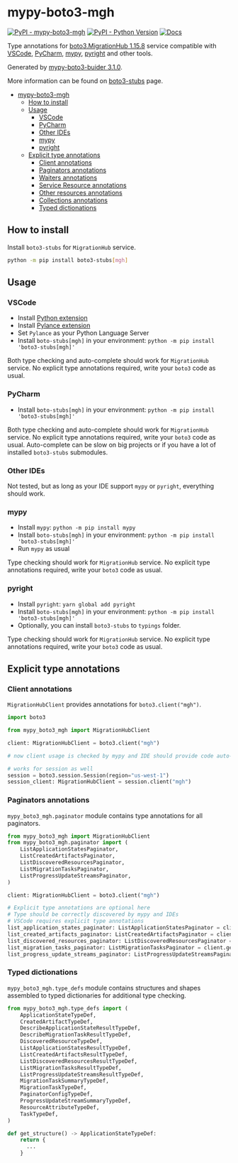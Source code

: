 # mypy-boto3-mgh

[![PyPI - mypy-boto3-mgh](https://img.shields.io/pypi/v/mypy-boto3-mgh.svg?color=blue)](https://pypi.org/project/mypy-boto3-mgh)
[![PyPI - Python Version](https://img.shields.io/pypi/pyversions/mypy-boto3-mgh.svg?color=blue)](https://pypi.org/project/mypy-boto3-mgh)
[![Docs](https://img.shields.io/readthedocs/mypy-boto3-builder.svg?color=blue)](https://mypy-boto3-builder.readthedocs.io/)

Type annotations for
[boto3.MigrationHub 1.15.8](https://boto3.amazonaws.com/v1/documentation/api/1.15.8/reference/services/mgh.html#MigrationHub) service
compatible with
[VSCode](https://code.visualstudio.com/),
[PyCharm](https://www.jetbrains.com/pycharm/),
[mypy](https://github.com/python/mypy),
[pyright](https://github.com/microsoft/pyright)
and other tools.

Generated by [mypy-boto3-buider 3.1.0](https://github.com/vemel/mypy_boto3_builder).

More information can be found on [boto3-stubs](https://pypi.org/project/boto3-stubs/) page.

- [mypy-boto3-mgh](#mypy-boto3-mgh)
  - [How to install](#how-to-install)
  - [Usage](#usage)
    - [VSCode](#vscode)
    - [PyCharm](#pycharm)
    - [Other IDEs](#other-ides)
    - [mypy](#mypy)
    - [pyright](#pyright)
  - [Explicit type annotations](#explicit-type-annotations)
    - [Client annotations](#client-annotations)
    - [Paginators annotations](#paginators-annotations)
    - [Waiters annotations](#waiters-annotations)
    - [Service Resource annotations](#service-resource-annotations)
    - [Other resources annotations](#other-resources-annotations)
    - [Collections annotations](#collections-annotations)
    - [Typed dictionations](#typed-dictionations)

## How to install

Install `boto3-stubs` for `MigrationHub` service.

```bash
python -m pip install boto3-stubs[mgh]
```

## Usage

### VSCode

- Install [Python extension](https://marketplace.visualstudio.com/items?itemName=ms-python.python)
- Install [Pylance extension](https://marketplace.visualstudio.com/items?itemName=ms-python.vscode-pylance)
- Set `Pylance` as your Python Language Server
- Install `boto-stubs[mgh]` in your environment: `python -m pip install 'boto3-stubs[mgh]'`

Both type checking and auto-complete should work for `MigrationHub` service.
No explicit type annotations required, write your `boto3` code as usual.

### PyCharm

- Install `boto-stubs[mgh]` in your environment: `python -m pip install 'boto3-stubs[mgh]'`

Both type checking and auto-complete should work for `MigrationHub` service.
No explicit type annotations required, write your `boto3` code as usual.
Auto-complete can be slow on big projects or if you have a lot of installed `boto3-stubs` submodules.

### Other IDEs

Not tested, but as long as your IDE support `mypy` or `pyright`, everything should work.

### mypy

- Install `mypy`: `python -m pip install mypy`
- Install `boto-stubs[mgh]` in your environment: `python -m pip install 'boto3-stubs[mgh]'`
- Run `mypy` as usual

Type checking should work for `MigrationHub` service.
No explicit type annotations required, write your `boto3` code as usual.

### pyright

- Install `pyright`: `yarn global add pyright`
- Install `boto-stubs[mgh]` in your environment: `python -m pip install 'boto3-stubs[mgh]'`
- Optionally, you can install `boto3-stubs` to `typings` folder.

Type checking should work for `MigrationHub` service.
No explicit type annotations required, write your `boto3` code as usual.

## Explicit type annotations

### Client annotations

`MigrationHubClient` provides annotations for `boto3.client("mgh")`.

```python
import boto3

from mypy_boto3_mgh import MigrationHubClient

client: MigrationHubClient = boto3.client("mgh")

# now client usage is checked by mypy and IDE should provide code auto-complete

# works for session as well
session = boto3.session.Session(region="us-west-1")
session_client: MigrationHubClient = session.client("mgh")
```

### Paginators annotations

`mypy_boto3_mgh.paginator` module contains type annotations for all paginators.

```python
from mypy_boto3_mgh import MigrationHubClient
from mypy_boto3_mgh.paginator import (
    ListApplicationStatesPaginator,
    ListCreatedArtifactsPaginator,
    ListDiscoveredResourcesPaginator,
    ListMigrationTasksPaginator,
    ListProgressUpdateStreamsPaginator,
)

client: MigrationHubClient = boto3.client("mgh")

# Explicit type annotations are optional here
# Type should be correctly discovered by mypy and IDEs
# VSCode requires explicit type annotations
list_application_states_paginator: ListApplicationStatesPaginator = client.get_paginator("list_application_states")
list_created_artifacts_paginator: ListCreatedArtifactsPaginator = client.get_paginator("list_created_artifacts")
list_discovered_resources_paginator: ListDiscoveredResourcesPaginator = client.get_paginator("list_discovered_resources")
list_migration_tasks_paginator: ListMigrationTasksPaginator = client.get_paginator("list_migration_tasks")
list_progress_update_streams_paginator: ListProgressUpdateStreamsPaginator = client.get_paginator("list_progress_update_streams")
```







### Typed dictionations

`mypy_boto3_mgh.type_defs` module contains structures and shapes assembled
to typed dictionaries for additional type checking.

```python
from mypy_boto3_mgh.type_defs import (
    ApplicationStateTypeDef,
    CreatedArtifactTypeDef,
    DescribeApplicationStateResultTypeDef,
    DescribeMigrationTaskResultTypeDef,
    DiscoveredResourceTypeDef,
    ListApplicationStatesResultTypeDef,
    ListCreatedArtifactsResultTypeDef,
    ListDiscoveredResourcesResultTypeDef,
    ListMigrationTasksResultTypeDef,
    ListProgressUpdateStreamsResultTypeDef,
    MigrationTaskSummaryTypeDef,
    MigrationTaskTypeDef,
    PaginatorConfigTypeDef,
    ProgressUpdateStreamSummaryTypeDef,
    ResourceAttributeTypeDef,
    TaskTypeDef,
)

def get_structure() -> ApplicationStateTypeDef:
    return {
      ...
    }
```

